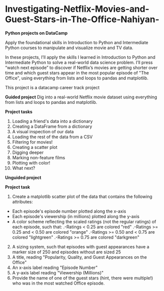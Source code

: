 # Investigating-Netflix-Movies-and-Guest-Stars-in-The-Office-Nahiyan-
**Python projects on DataCamp**

Apply the foundational skills in Introduction to Python and Intermediate Python courses to manipulate and visualize movie and TV data.


In these projects, I’ll apply the skills I learned in Introduction to Python and Intermediate Python to solve a real-world data science problem. I’ll press “watch next episode” to discover if Netflix’s movies are getting shorter over time and which guest stars appear in the most popular episode of "The Office", using everything from lists and loops to pandas and matplotlib.

This project is a datacamp career track project


**Guided project**
Dig into a real-world Netflix movie dataset using everything from lists and loops to pandas and matplotlib.

**Project tasks**
1. Loading a friend's data into a dictionary
2. Creating a DataFrame from a dictionary
3. A visual inspection of our data
4. Loading the rest of the data from a CSV
5. Filtering for movies!
6. Creating a scatter plot
7. Digging deeper
8. Marking non-feature films
9. Plotting with color!
10. What next?


**Unguided project**

**Project task**
1. Create a matplotlib scatter plot of the data that contains the following attributes:
- Each episode's episode number plotted along the x-axis
- Each episode's viewership (in millions) plotted along the y-axis
- A color scheme reflecting the scaled ratings (not the regular ratings) of each episode, such that:
    .-Ratings < 0.25 are colored "red"
    .-Ratings >= 0.25 and < 0.50 are colored "orange"
    .-Ratings >= 0.50 and < 0.75 are colored "lightgreen"
    .-Ratings >= 0.75 are colored "darkgreen"
2. A sizing system, such that episodes with guest appearances have a marker size of 250 and episodes without are sized 25
3. A title, reading "Popularity, Quality, and Guest Appearances on the Office"
4. An x-axis label reading "Episode Number"
5. A y-axis label reading "Viewership (Millions)"
6. Provide the name of one of the guest stars (hint, there were multiple!) who was in the most watched Office episode.
